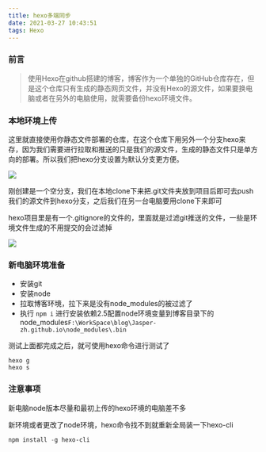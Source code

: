```yaml
---
title: hexo多端同步
date: 2021-03-27 10:43:51
tags: Hexo
---
```


### 前言

> 使用Hexo在github搭建的博客，博客作为一个单独的GitHub仓库存在，但是这个仓库只有生成的静态网页文件，并没有Hexo的源文件，如果要换电脑或者在另外的电脑使用，就需要备份hexo环境文件。 <!--more-->



### 本地环境上传

这里就直接使用你静态文件部署的仓库，在这个仓库下用另外一个分支hexo来存，因为我们需要进行拉取和推送的只是我们的源文件，生成的静态文件只是单方向的部署。所以我们把hexo分支设置为默认分支更方便。

![]( https://gitee-imagehost.oss-cn-beijing.aliyuncs.com/image_host/20210327082415.png)

刚创建是一个空分支，我们在本地clone下来把.git文件夹放到项目后即可去push我们的源文件到hexo分支，之后我们在另一台电脑要用clone下来即可

hexo项目里是有一个.gitignore的文件的，里面就是过滤git推送的文件，一些是环境文件生成的不用提交的会过滤掉

![]( https://gitee-imagehost.oss-cn-beijing.aliyuncs.com/image_host/20210327083239.png)

### 新电脑环境准备

* 安装git
* 安装node
* 拉取博客环境，拉下来是没有node_modules的被过滤了
* 执行 `npm i` 进行安装依赖2.5配置node环境变量到博客目录下的node_modules`F:\WorkSpace\blog\Jasper-zh.github.io\node_modules\.bin`  

测试上面都完成之后，就可使用hexo命令进行测试了

```shell
hexo g
hexo s 
```

### 注意事项

新电脑node版本尽量和最初上传的hexo环境的电脑差不多

新环境或者更改了node环境，hexo命令找不到就重新全局装一下hexo-cli

```powershell
npm install -g hexo-cli 
```

